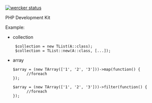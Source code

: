 [![wercker status](https://app.wercker.com/status/f0d86138ad4234bf0dcf42597bebc088/s/master "wercker status")](https://app.wercker.com/project/byKey/f0d86138ad4234bf0dcf42597bebc088)

PHP Development Kit

Example:
 - collection

        $collection = new TList(A::class);
        $collection = TList::new(A::class, [...]);
        

 - array

       $array = (new TArray(['1', '2', '3']))->map(function() {
             //foreach
       });

       $array = (new TArray(['1', '2', '3']))->filter(function() {
             //foreach
       });
